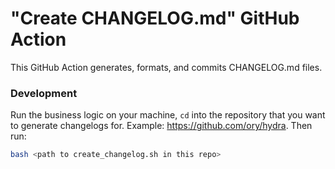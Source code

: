 # "Create CHANGELOG.md" GitHub Action

This GitHub Action generates, formats, and commits CHANGELOG.md files.

### Development

Run the business logic on your machine, `cd` into the repository that you want
to generate changelogs for. Example: https://github.com/ory/hydra. Then run:

```sh
bash <path to create_changelog.sh in this repo>
```
